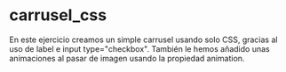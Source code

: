 # carrusel_css
En este ejercicio creamos un simple carrusel usando solo CSS, gracias al uso de label e input type="checkbox".
También le hemos añadido unas animaciones al pasar de imagen usando la propiedad animation.
